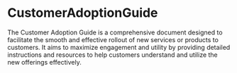 # CustomerAdoptionGuide
The Customer Adoption Guide is a comprehensive document designed to facilitate the smooth and effective rollout of new services or products to customers. It aims to maximize engagement and utility by providing detailed instructions and resources to help customers understand and utilize the new offerings effectively.
